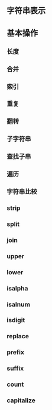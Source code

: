 ## 字符串表示



## 基本操作

### 长度



### 合并



### 索引



### 重复



### 翻转



### 子字符串



### 查找子串



### 遍历



### 字符串比较



### strip



### split



### join



### upper



### lower



### isalpha



### isalnum



### isdigit



### replace



### prefix



### suffix



### count



### capitalize



